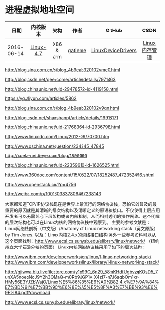 进程虚拟地址空间
=======

| 日期 | 内核版本 | 架构| 作者 | GitHub| CSDN |
| ------- |:-------:|:-------:|:-------:|:-------:|:-------:|
| 2016-06-14 | [Linux-4.7](http://lxr.free-electrons.com/source/?v=4.7) | X86 & arm | [gatieme](http://blog.csdn.net/gatieme) | [LinuxDeviceDrivers](https://github.com/gatieme/LDD-LinuxDeviceDrivers) | [Linux内存管理](http://blog.csdn.net/gatieme/article/category/6225543) |

http://blog.sina.com.cn/s/blog_4b9eab320102vme0.html

http://blog.csdn.net/geekcome/article/details/7971463

http://blog.chinaunix.net/uid-29478572-id-4119158.html

https://yq.aliyun.com/articles/5862

http://blog.sina.com.cn/s/blog_4b9eab320102v9qn.html

http://blog.csdn.net/shanshanpt/article/details/19918171

http://blog.chinaunix.net/uid-21768364-id-2936798.html

http://www.linuxidc.com/Linux/2012-09/70700.htm

http://www.oschina.net/question/234345_47845

http://xuela-net.iteye.com/blog/1899566

http://blog.chinaunix.net/uid-22359610-id-1626525.html

http://www.360doc.com/content/15/0522/07/18252487_472352496.shtml

http://www.openstack.cn/?p=4756

http://weibo.com/p/1001603837806467238143

大家都知道TCP/IP协议栈现在是世界上最流行的网络协议栈，恐怕它的普及的最重要的原因就是其清晰的层次结构以及清晰定义的原语和接口。不仅使得上层应用开发者可以无需关心下层架构或者内部机制，从而相对透明的操作网络。这个明显的层次结构也可以在Linux内核的网络协议栈中观察到。
主要的参考文献是：Linux网络栈剖析（中文版）/Anatomy of Linux networking stack（英文原版）by Tim Jones.
以及：Linux内核2.4.x的网络接口结构
另外一些参考资料可以从这个页面找到：http://www.ecsl.cs.sunysb.edu/elibrary/linux/network/ （纽约州立大学石溪分校的页面）
Linux内核网络协议栈采用了如下的层次结构：

http://www.ibm.com/developerworks/cn/linux/l-linux-networking-stack/
http://www.ibm.com/developerworks/linux/library/l-linux-networking-stack/

http://gjiwwa.blu.livefilestore.com/y1p99O_6n29_58mKHdfUgbvzgKOsD5_7unXA5noegNcJ9Y2h3QMaQ-m0Rb9JGP1v_X4zI7-n7J6aqbOm1xr-HMy56E3YJZbWajO/Linux%E5%86%85%E6%A0%B82.4.x%E7%9A%84%E7%BD%91%E7%BB%9C%E6%8E%A5%E5%8F%A3%E7%BB%93%E6%9E%84.pdf?download

http://www.ecsl.cs.sunysb.edu/elibrary/linux/network/